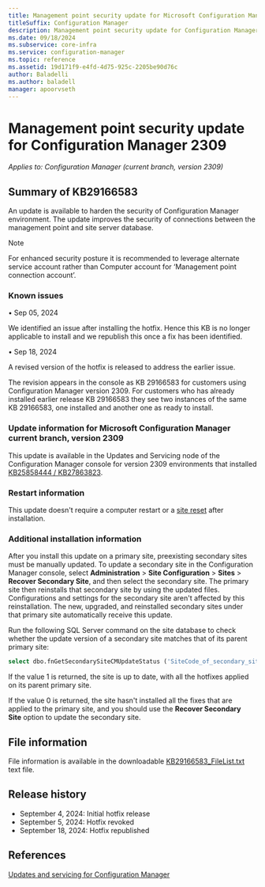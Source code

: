 ```yaml
---
title: Management point security update for Microsoft Configuration Manager version 2309
titleSuffix: Configuration Manager
description: Management point security update for Configuration Manager 2309
ms.date: 09/18/2024
ms.subservice: core-infra
ms.service: configuration-manager
ms.topic: reference
ms.assetid: 19d171f9-e4fd-4d75-925c-2205be90d76c
author: Baladelli  
ms.author: baladell
manager: apoorvseth
---
```


# Management point security update for Configuration Manager 2309

*Applies to: Configuration Manager (current branch, version 2309)*

## Summary of KB29166583
<!-- 29166583 -->
An update is available to harden the security of Configuration Manager environment. The update improves the security of connections between the management point and site server database. 

  > [!NOTE]
  > For enhanced security posture it is recommended to leverage alternate service account rather than Computer account for ‘Management point connection account’.

### Known issues

•	Sep 05, 2024

We identified an issue after installing the hotfix. Hence this KB is no longer applicable to install and we republish this once a fix has been identified.

•	Sep 18, 2024

A revised version of the hotfix is released to address the earlier issue.
 
The revision appears in the console as KB 29166583 for customers using Configuration Manager version 2309.
For customers who has already installed earlier release KB 29166583 they see two instances of the same KB 29166583, one installed and another one as ready to install.

### Update information for Microsoft Configuration Manager current branch, version 2309

This update is available in the Updates and Servicing node of the Configuration Manager console for version 2309 environments that installed [KB25858444 / KB27863823](https://learn.microsoft.com/mem/configmgr/hotfix/2309/25858444).

### Restart information

This update doesn't require a computer restart or a [site reset](../../core/servers/manage/modify-your-infrastructure.md#bkmk_reset) after installation.

### Additional installation information

After you install this update on a primary site, preexisting secondary sites must be manually updated. To update a secondary site in the Configuration Manager console, select **Administration** > **Site Configuration** > **Sites** >  **Recover Secondary Site**, and then select the secondary site. The primary site then reinstalls that secondary site by using the updated files. Configurations and settings for the secondary site aren't affected by this reinstallation. The new, upgraded, and reinstalled secondary sites under that primary site automatically receive this update.

Run the following SQL Server command on the site database to check whether the update version of a secondary site matches that of its parent primary site:
   ```sql
   select dbo.fnGetSecondarySiteCMUpdateStatus ('SiteCode_of_secondary_site')
   ```
If the value 1 is returned, the site is up to date, with all the hotfixes applied on its parent primary site.

If the value 0 is returned, the site hasn't installed all the fixes that are applied to the primary site, and you should use the **Recover Secondary Site** option to update the secondary site.

## File information
File information is available in the downloadable [KB29166583_FileList.txt](https://aka.ms/KB29166583_FileList_2309) text file.

## Release history
- September 4, 2024: Initial hotfix release
- September 5, 2024: Hotfix revoked
- September 18, 2024: Hotfix republished

## References
[Updates and servicing for Configuration Manager](../../core/servers/manage/updates.md)
